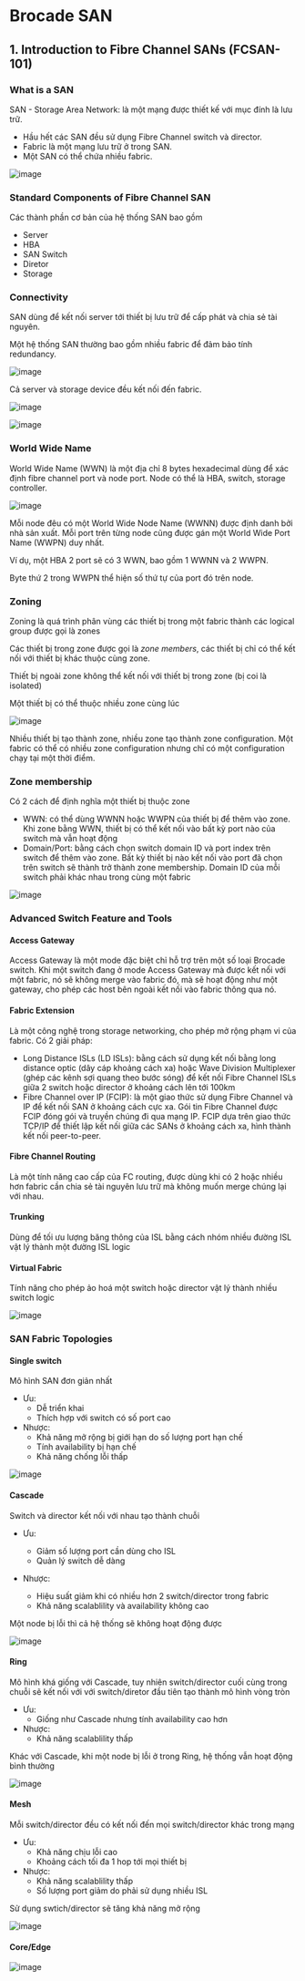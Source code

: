 # Brocade SAN


## 1. Introduction to Fibre Channel SANs (FCSAN-101)

### What is a SAN

SAN - Storage Area Network: là một mạng được thiết kế với mục đính là lưu trữ.
- Hầu hết các SAN đều sử dụng Fibre Channel switch và director.
- Fabric là một mạng lưu trữ ở trong SAN.
- Một SAN có thể chứa nhiều fabric.

![image](https://user-images.githubusercontent.com/32956424/129702432-7e9241b8-1081-4982-bf24-e5bd99d31c7a.png)

### Standard Components of Fibre Channel SAN

Các thành phần cơ bản của hệ thống SAN bao gồm

- Server
- HBA
- SAN Switch
- Diretor
- Storage

### Connectivity

SAN dùng để kết nối server tới thiết bị lưu trữ để cấp phát và chia sẻ tài nguyên.

Một hệ thống SAN thường bao gồm nhiều fabric để đảm bảo tính redundancy.

![image](https://user-images.githubusercontent.com/32956424/129834615-cc32fcf1-9204-42ec-b9f0-d06c557d4650.png)

Cả server và storage device đều kết nối đến fabric.


![image](https://user-images.githubusercontent.com/32956424/129834801-5030e525-4ff7-4aa4-a38d-25971c57c85c.png)

![image](https://user-images.githubusercontent.com/32956424/129867599-a4a14d49-3e80-43da-afd8-97a559773419.png)


### World Wide Name

World Wide Name (WWN) là một địa chỉ 8 bytes hexadecimal dùng để xác định fibre channel port và node port. Node có thể là HBA, switch, storage controller.  

![image](https://user-images.githubusercontent.com/32956424/129868543-efca5812-b7c8-4d18-a0db-270c91637cd4.png)

Mỗi node đêu có một World Wide Node Name (WWNN) được định danh bởi nhà sản xuất. Mỗi port trên từng node cũng được gán một World Wide Port Name (WWPN) duy nhất.

Ví dụ, một HBA 2 port sẽ có 3 WWN, bao gồm 1 WWNN và 2 WWPN.

Byte thứ 2 trong WWPN thể hiện số thứ tự của port đó trên node.

### Zoning

Zoning là quá trình phân vùng các thiết bị trong một fabric thành các logical group được gọi là zones

Các thiết bị trong zone được gọi là *zone members*, các thiết bị chỉ có thể kết nối với thiết bị khác thuộc cùng zone. 

Thiết bị ngoài zone không thể kết nối với thiết bị trong zone (bị coi là isolated)

Một thiết bị có thể thuộc nhiều zone cùng lúc

![image](https://user-images.githubusercontent.com/32956424/129882237-518c1474-3606-4ac4-9b00-a4df24d36f16.png)

Nhiều thiết bị tạo thành zone, nhiều zone tạo thành zone configuration. Một fabric có thể có nhiều zone configuration nhưng chỉ có một configuration chạy tại một thời điểm. 

### Zone membership

Có 2 cách để định nghĩa một thiết bị thuộc zone
- WWN: có thể dùng WWNN hoặc WWPN của thiết bị để thêm vào zone. Khi zone bằng WWN, thiết bị có thể kết nối vào bất kỳ port nào của switch mà vẫn hoạt động
- Domain/Port: bằng cách chọn switch domain ID và port index trên switch để thêm vào zone. Bất kỳ thiết bị nào kết nối vào port đã chọn trên switch sẽ thành trở thành zone membership. Domain ID của mỗi switch phải khác nhau trong cùng một fabric

![image](https://user-images.githubusercontent.com/32956424/129910580-187069d4-1afa-47a8-b5e9-fb7f22f01ce3.png)

### Advanced Switch Feature and Tools

#### Access Gateway

Access Gateway là một mode đặc biệt chỉ hỗ trợ trên một số loại Brocade switch. Khi một switch đang ở mode Access Gateway mà được kết nối với một fabric, nó sẽ không merge vào fabric đó, mà sẽ hoạt động như một gateway, cho phép các host bên ngoài kết nối vào fabric thông qua nó.

#### Fabric Extension

Là một công nghệ trong storage networking, cho phép mở rộng phạm vi của fabric. Có 2 giải pháp:

- Long Distance ISLs (LD ISLs): bằng cách sử dụng kết nối bằng long distance optic (dây cáp khoảng cách xa) hoặc Wave Division Multiplexer (ghép các kênh sợi quang theo bước sóng) để kết nối Fibre Channel ISLs giữa 2 switch hoặc director ở khoảng cách lên tới 100km 
- Fibre Channel over IP (FCIP): là một giao thức sử dụng Fibre Channel và IP để kết nối SAN ở khoảng cách cực xa. Gói tin Fibre Channel được FCIP đóng gói và truyền chúng đi qua mạng IP. FCIP dựa trên giao thức TCP/IP để thiết lập kết nối giữa các SANs ở khoảng cách xa, hình thành kết nối peer-to-peer.

#### Fibre Channel Routing

Là một tính năng cao cấp của FC routing, được dùng khi có 2 hoặc nhiều hơn fabric cần chia sẻ tài nguyên lưu trữ mà không muốn merge chúng lại với nhau.

#### Trunking

Dùng để tối ưu lượng băng thông của ISL bằng cách nhóm nhiều đường ISL vật lý thành một đường ISL logic

#### Virtual Fabric

Tính năng cho phép ảo hoá một switch hoặc director vật lý thành nhiều switch logic


![image](https://user-images.githubusercontent.com/32956424/129965456-1f0a0eae-9503-429a-8105-000ea734f678.png)


### SAN Fabric Topologies

#### Single switch

Mô hình SAN đơn giản nhất

- Ưu:
  - Dễ triển khai
  - Thích hợp với switch có số port cao
- Nhược:
  - Khả năng mở rộng bị giới hạn do số lượng port hạn chế
  - Tính availability bị hạn chế
  - Khả năng chống lỗi thấp

![image](https://user-images.githubusercontent.com/32956424/129968059-a02b3966-5c91-4191-9f83-5e74101d061a.png)

#### Cascade

Switch và director kết nối với nhau tạo thành chuỗi

- Ưu:
  - Giảm số lượng port cần dùng cho ISL
  - Quản lý switch dễ dàng

- Nhược:
  - Hiệu suất giảm khi có nhiều hơn 2 switch/director trong fabric
  - Khả năng scalablility và availability không cao

Một node bị lỗi thì cả hệ thống sẽ không hoạt động được 

![image](https://user-images.githubusercontent.com/32956424/129968067-1ffb21b9-cad5-4981-86c3-47b2c61982b8.png)

#### Ring 

Mô hình khá giống với Cascade, tuy nhiên switch/director cuối cùng trong chuỗi sẽ kết nối với với switch/diretor đầu tiên tạo thành mô hình vòng tròn

- Ưu:
  - Giống như Cascade nhưng tính availability cao hơn
- Nhược:
  - Khả năng scalablility thấp

Khác với Cascade, khi một node bị lỗi ở trong Ring, hệ thống vẫn hoạt động bình thường

![image](https://user-images.githubusercontent.com/32956424/129968214-97c78898-6537-47f6-9f2d-cf6c78c375bd.png)

#### Mesh

Mỗi switch/director đều có kết nối đến mọi switch/director khác trong mạng

- Ưu:
  - Khả năng chịu lỗi cao
  - Khoảng cách tối đa 1 hop tới mọi thiết bị
- Nhược:
  - Khả năng scalablility thấp
  - Số lượng port giảm do phải sử dụng nhiều ISL
  
Sử dụng swtich/director sẽ tăng khả năng mở rộng
  
![image](https://user-images.githubusercontent.com/32956424/129968613-9b430099-56d0-443b-ad55-3f5301dc5a64.png)

#### Core/Edge



![image](https://user-images.githubusercontent.com/32956424/129969298-804184e6-7592-4f60-a0f1-63bae64ddbb9.png)
































